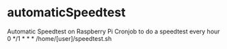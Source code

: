 # automaticSpeedtest
Automatic Speedtest on Raspberry Pi
Cronjob to do a speedtest every hour
0 */1 * * * /home/[user]/speedtest.sh
